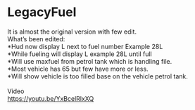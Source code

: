 # LegacyFuel

It is almost the original version with few edit.
<br>
What’s been edited:
<br>
*Hud now display L next to fuel number Example 28L
<br>
*While fueling will display L example 28L until full
<br>
*Will use maxfuel from petrol tank which is handling file.
  <br>
*Most vehicle has 65 but few have more or less.
<br>
*Will show vehicle is too filled base on the vehicle petrol tank.
<br>
<br>
Video
<br>
https://youtu.be/YxBcelRlxXQ
